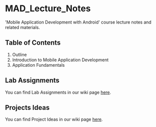 MAD_Lecture_Notes
=================

'Mobile Application Development with Android' course lecture notes and related materials.

## Table of Contents

01. Outline
02. Introduction to Mobile Application Development
03. Application Fundamentals

## Lab Assignments
You can find Lab Assignments in our wiki page [here](https://github.com/accavdar/MAD_Lecture_Notes/wiki/Lab-Assignments).

## Projects Ideas
You can find Project Ideas in our wiki page [here](https://github.com/accavdar/MAD_Lecture_Notes/wiki/Project-Ideas).

